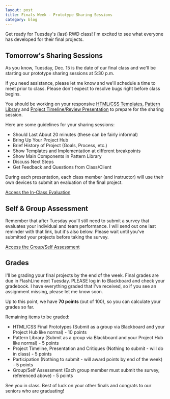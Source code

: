 ```yaml
---
layout: post
title: Finals Week - Prototype Sharing Sessions
category: blog
---
```


Get ready for Tuesday's (last) RWD class!  I'm excited to see what everyone has developed for their final projects.

## Tomorrow's Sharing Sessions

As you know, Tuesday, Dec. 15 is the date of our final class and we'll be starting our prototype sharing sessions at 5:30 p.m.

If you need assistance, please let me know and we'll schedule a time to meet prior to class.  Please don't expect to resolve bugs right before class begins.  

You should be working on your responsive <a href="http://rwdkent.com/class/assignments/templates">HTML/CSS Templates</a>, <a href="http://rwdkent.com/class/assignments/styleguide">Pattern Library</a> and <a href="http://rwdkent.com/class/assignments/timeline-presentation">Project Timeline/Review Presentation</a> to prepare for the sharing session.

Here are some guidelines for your sharing sessions:

* Should Last About 20 minutes (these can be fairly informal)
* Bring Up Your Project Hub
* Brief History of Project (Goals, Process, etc.)
* Show Templates and Implementation at different breakpoints
* Show Main Components in Pattern Library 
* Discuss Next Steps
* Get Feedback and Questions from Class/Client

During each presentation, each class member (and instructor) will use their own devices to submit an evaluation of the final project.

<a class="button button-small" href="http://www.rwdkent.com/class/eval">Access the In-Class Evaluation</a>

## Self & Group Assessment

Remember that after Tuesday you'll still need to submit a survey that evaluates your individual and team performance.  I will send out one last reminder with that link, but it's also below.  Please wait until you've submitted your projects before taking the survey.

<a class="button button-small" href="http://rwd.web/class/assignments/assessment/">Access the Group/Self Assessment</a>

## Grades

I'll be grading your final projects by the end of the week.  Final grades are due in FlashLine next Tuesday.  PLEASE log in to Blackboard and check your gradebook.  I have everything graded that I've received, so if you see an assignment missing, please let me know soon.

Up to this point, we have **70 points** (out of 100), so you can calculate your grades so far.

Remaining items to be graded:

* HTML/CSS Final Prototypes (Submit as a group via Blackboard and your Project Hub like normal) - 10 points
* Pattern Library (Submit as a group via Blackboard and your Project Hub like normal) - 5 points
* Project Timeline, Presentation and Critiques (Nothing to submit - will do in class) - 5 points
* Participation (Nothing to submit - will award points by end of the week) - 5 points
* Group/Self Assessment (Each group member must submit the survey, referenced above) - 5 points

See you in class.  Best of luck on your other finals and congrats to our seniors who are graduating!
